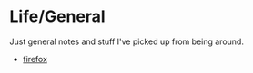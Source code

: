 # Life/General 
Just general notes and stuff I've picked up from being around. 

- [firefox](firefox.md)